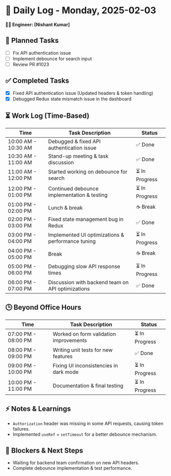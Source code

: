 # 📅 Daily Log - Monday, 2025-02-03

**👨‍💻 Engineer: [Nishant Kumar]**

## 📌 Planned Tasks

- [ ] Fix API authentication issue
- [ ] Implement debounce for search input
- [ ] Review PR #1023

## ✅ Completed Tasks

- [x] Fixed API authentication issue (Updated headers & token handling)
- [x] Debugged Redux state mismatch issue in the dashboard

## ⏳ Work Log (Time-Based)

| Time                | Task Description                                  | Status         |
| ------------------- | ------------------------------------------------- | -------------- |
| 10:00 AM - 10:30 AM | Debugged & fixed API authentication issue         | ✅ Done        |
| 10:30 AM - 11:00 AM | Stand-up meeting & task discussion                | ✅ Done        |
| 11:00 AM - 12:00 PM | Started working on debounce for search            | ⏳ In Progress |
| 12:00 PM - 01:00 PM | Continued debounce implementation & testing       | ⏳ In Progress |
| 01:00 PM - 02:00 PM | Lunch & break                                     | ☕ Break       |
| 02:00 PM - 03:00 PM | Fixed state management bug in Redux               | ✅ Done        |
| 03:00 PM - 04:00 PM | Implemented UI optimizations & performance tuning | ⏳ In Progress |
| 04:00 PM - 05:00 PM | Break                                             | ☕ Break       |
| 05:00 PM - 06:00 PM | Debugging slow API response times                 | ⏳ In Progress |
| 06:00 PM - 07:00 PM | Discussion with backend team on API optimizations | ✅ Done        |

## 🕒 Beyond Office Hours

| Time                | Task Description                       | Status         |
| ------------------- | -------------------------------------- | -------------- |
| 07:00 PM - 08:00 PM | Worked on form validation improvements | ⏳ In Progress |
| 08:00 PM - 09:00 PM | Writing unit tests for new features    | ✅ Done        |
| 09:00 PM - 10:00 PM | Fixing UI inconsistencies in dark mode | ⏳ In Progress |
| 10:00 PM - 11:00 PM | Documentation & final testing          | ⏳ In Progress |

## ⚡ Notes & Learnings

- `Authorization` header was missing in some API requests, causing token failures.
- Implemented `useRef` + `setTimeout` for a better debounce mechanism.

## 🔄 Blockers & Next Steps

- Waiting for backend team confirmation on new API headers.
- Complete debounce implementation & test performance.
